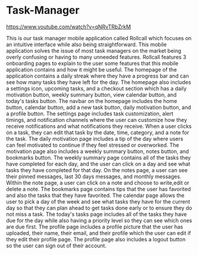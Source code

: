 # Task-Manager
https://www.youtube.com/watch?v=qNRvTRbZrkM

This is our task manager mobile application called Rollcall which focuses on an intuitive interface while also being straightforward. This mobile application solves the issue of most task managers on the market being overly confusing or having to many unneeded features. Rollcall features 3 onboarding pages to explain to the user some features that this mobile application contains and how it might be useful. The homepage of the application contains a daily streak where they have a progress bar and can see how many tasks they have left for the day. The homepage also includes a settings icon, upcoming tasks, and a checkout section which has a daily motivation button, weekly summary button, view calendar button, and today's tasks button. The navbar on the homepage includes the home button, calendar button, add a new task button, daily motivation button, and a profile button. The settings page includes task customization, alert timings, and notification channels where the user can customize how they receive notifications and what notifications they receive. When a user clicks on a task, they can edit that task by the date, time, category, and a note for the task. The daily motivation page includes a tip of the day where users can feel motivated to continue if they feel stressed or overworked. The motivation page also includes a weekly summary button, notes button, and bookmarks button. The weekly summary page contains all of the tasks they have completed for each day, and the user can click on a day and see what tasks they have completed for that day. On the notes page, a user can see their pinned messages, last 30 days messages, and monthly messages. Within the note page, a user can click on a note and choose to write,edit or delete a note. The bookmarks page contains tips that the user has favorited and also the tasks that they have favorited. The calendar page allows the user to pick a day of the week and see what tasks they have for the current day so that they can plan ahead to get tasks done early or to ensure they do not miss a task. The today's tasks page includes all of the tasks they have due for the day while also having a priority level so they can see which ones are due first. The profile page includes a profile picture that the user has uploaded, their name, their email, and their profile which the user can edit if they edit their profile page. The profile page also includes a logout button so the user can sign out of their account.
 
